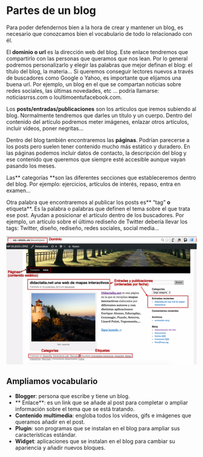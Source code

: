 
# Partes de un blog

Para poder defendernos bien a la hora de crear y mantener un blog, es necesario que conozcamos bien el vocabulario de todo lo relacionado con él.

El **dominio o url** es la dirección web del blog. Este enlace tendremos que compartirlo con las personas que queramos que nos lean. Por lo general podremos personalizarlo y elegir las palabras que mejor definan el blog: el título del blog, la materia… Si queremos conseguir lectores nuevos a través de buscadores como Google o Yahoo, es importante que elijamos una buena url. Por ejemplo, un blog en el que se compartan noticias sobre redes sociales, las últimas novedades, etc … podría llamarse: noticiasrrss.com o loultimoentufacebook.com.

Los **posts/entradas/publicaciones** son los artículos que iremos subiendo al blog. Normalmente tendremos que darles un título y un cuerpo. Dentro del contenido del artículo podremos meter imágenes, enlazar otros artículos, incluir vídeos, poner negritas…

Dentro del blog también encontraremos las **páginas**. Podrían parecerse a los posts pero suelen tener contenido mucho más estático y duradero. En las páginas podemos incluir datos de contacto, la descripción del blog y ese contenido que queremos que siempre esté accesible aunque vayan pasando los meses.

Las** categorías **son las diferentes secciones que estableceremos dentro del blog. Por ejemplo: ejercicios, artículos de interés, repaso, entra en examen…

Otra palabra que encontraremos al publicar los posts es** “tag” **o** etiqueta**. Es la palabra o palabras que definen el tema sobre el que trata ese post. Ayudan a posicionar el artículo dentro de los buscadores. Por ejemplo, un artículo sobre el último rediseño de Twitter debería llevar los tags: Twitter, diseño, rediseño, redes sociales, social media…

![](img/Captura_de_pantalla_2016-04-22_a_las_10.38.54.png)

## Ampliamos vocabulario

- **Blogger**: persona que escribe y tiene un blog.
- ** Enlace**: es un link que se añade al post para completar o ampliar información sobre el tema que se está tratando.
- **Contenido** **multimedia**: engloba todos los vídeos, gifs e imágenes que queramos añadir en el post.
- **Plugin**: son programas que se instalan en el blog para ampliar sus características estándar.
- **Widget**: aplicaciones que se instalan en el blog para cambiar su apariencia y añadir nuevos bloques.

